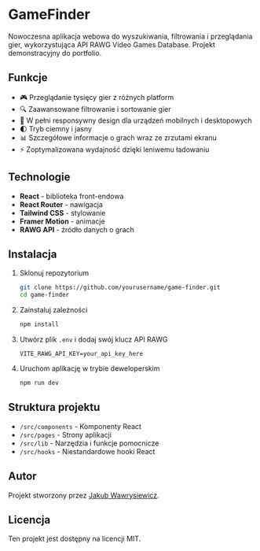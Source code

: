 # GameFinder

Nowoczesna aplikacja webowa do wyszukiwania, filtrowania i przeglądania gier, wykorzystująca API RAWG Video Games Database. Projekt demonstracyjny do portfolio.

## Funkcje

- 🎮 Przeglądanie tysięcy gier z różnych platform
- 🔍 Zaawansowane filtrowanie i sortowanie gier
- 📱 W pełni responsywny design dla urządzeń mobilnych i desktopowych
- 🌓 Tryb ciemny i jasny
- 📊 Szczegółowe informacje o grach wraz ze zrzutami ekranu
- ⚡ Zoptymalizowana wydajność dzięki leniwemu ładowaniu

## Technologie

- **React** - biblioteka front-endowa
- **React Router** - nawigacja
- **Tailwind CSS** - stylowanie
- **Framer Motion** - animacje
- **RAWG API** - źródło danych o grach

## Instalacja

1. Sklonuj repozytorium

   ```bash
   git clone https://github.com/yourusername/game-finder.git
   cd game-finder
   ```

2. Zainstaluj zależności

   ```bash
   npm install
   ```

3. Utwórz plik `.env` i dodaj swój klucz API RAWG

   ```
   VITE_RAWG_API_KEY=your_api_key_here
   ```

4. Uruchom aplikację w trybie deweloperskim
   ```bash
   npm run dev
   ```

## Struktura projektu

- `/src/components` - Komponenty React
- `/src/pages` - Strony aplikacji
- `/src/lib` - Narzędzia i funkcje pomocnicze
- `/src/hooks` - Niestandardowe hooki React

## Autor

Projekt stworzony przez [Jakub Wawrysiewicz](https://github.com/wawrysiewiczj).

## Licencja

Ten projekt jest dostępny na licencji MIT.
